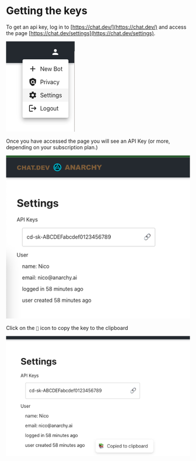 # Getting the keys

To get an api key, log in to [https://chat.dev/](https://chat.dev/) and access the page [https://chat.dev/settings](https://chat.dev/settings).

![user dropdown settings](docs/docs-assets/settings-dropdown.png)

Once you have accessed the page you will see an API Key (or more, depending on your subscription plan.)

![user API keys](docs/docs-assets/key.png)

Click on the `🔗` icon to copy the key to the clipboard

![copy to clipboard](docs/docs-assets/copied.png)
